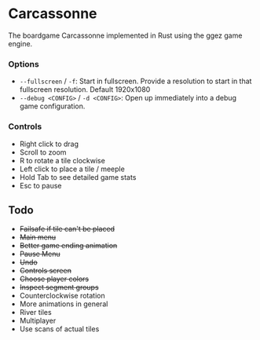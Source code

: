 # Carcassonne

The boardgame Carcassonne implemented in Rust using the ggez game engine.

### Options

 * `--fullscreen` / `-f`: Start in fullscreen. Provide a resolution to start in that fullscreen resolution. Default 1920x1080
 * `--debug <CONFIG>` / `-d <CONFIG>`: Open up immediately into a debug game configuration.

### Controls

* Right click to drag
* Scroll to zoom
* R to rotate a tile clockwise
* Left click to place a tile / meeple
* Hold Tab to see detailed game stats
* Esc to pause

## Todo

* ~~Failsafe if tile can't be placed~~
* ~~Main menu~~
* ~~Better game ending animation~~
* ~~Pause Menu~~
* ~~Undo~~
* ~~Controls screen~~
* ~~Choose player colors~~
* ~~Inspect segment groups~~
* Counterclockwise rotation
* More animations in general
* River tiles
* Multiplayer
* Use scans of actual tiles
